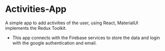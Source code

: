 # Activities-App
A simple app to add activities of the user, using React, MaterialUI implements the Redux Toolkit.
- This app connects with the Firebase services to store the data and login with the google authentication and email.
